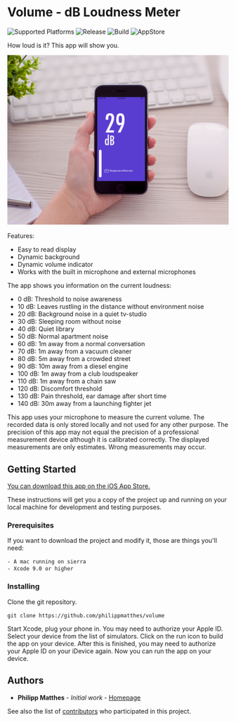 # Volume - dB Loudness Meter

![Supported Platforms](https://img.shields.io/badge/Platform-iOS-lightgrey.svg) ![Release](https://img.shields.io/badge/Release-1.3-blue.svg) ![Build](https://img.shields.io/badge/Build-passing-green.svg) ![AppStore](https://img.shields.io/badge/App%20Store-released-green.svg)

How loud is it? This app will show you. 


![Showcase](showcase.jpg?raw=true "Volume App")


Features:
* Easy to read display
* Dynamic background
* Dynamic volume indicator
* Works with the built in microphone and external microphones

The app shows you information on the current loudness:
- 0 dB: Threshold to noise awareness
- 10 dB: Leaves rustling in the distance without environment noise
- 20 dB: Background noise in a quiet tv-studio
- 30 dB: Sleeping room without noise
- 40 dB: Quiet library
- 50 dB: Normal apartment noise
- 60 dB: 1m away from a normal conversation
- 70 dB: 1m away from a vacuum cleaner
- 80 dB: 5m away from a crowded street
- 90 dB: 10m away from a diesel engine
- 100 dB: 1m away from a club loudspeaker
- 110 dB: 1m away from a chain saw
- 120 dB: Discomfort threshold
- 130 dB: Pain threshold, ear damage after short time
- 140 dB: 30m away from a launching fighter jet

This app uses your microphone to measure the current volume. The recorded data is only stored locally and not used for any other purpose.
The precision of this app may not equal the precision of a professional measurement device although it is calibrated correctly. The displayed measurements are only estimates. Wrong measurements may occur.

## Getting Started

[You can download this app on the iOS App Store.](https://itunes.apple.com/us/developer/philipp-matthes/id1291956465) 

These instructions will get you a copy of the project up and running on your local machine for development and testing purposes.

### Prerequisites

If you want to download the project and modify it, those are things you'll need:

```
- A mac running on sierra
- Xcode 9.0 or higher
```

### Installing

Clone the git repository.


```
git clone https://github.com/philippmatthes/volume
```

Start Xcode, plug your phone in. You may need to authorize your Apple ID. Select your device from the list of simulators. Click on the run icon to build the app on your device. After this is finished, you may need to authorize your Apple ID on your iDevice again. Now you can run the app on your device.

## Authors

* **Philipp Matthes** - *Initial work* - [Homepage](https://philippmatth.es)

See also the list of [contributors](https://github.com/philippmatthes/volume/contributors) who participated in this project.

